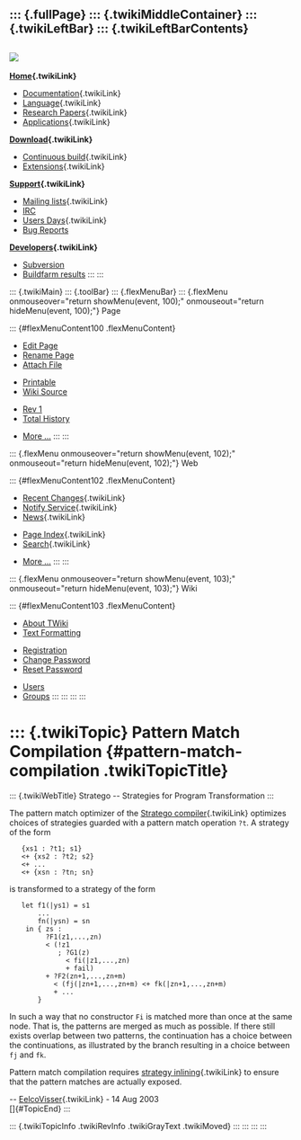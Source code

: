 ::: {.fullPage}
::: {.twikiMiddleContainer}
::: {.twikiLeftBar}
::: {.twikiLeftBarContents}
  ----------------------------------------------------------------------------------
  [![](../pub/Stratego/StrategoLogo/StrategoLogoTextlessWhite-100px.png)](WebHome)
  ----------------------------------------------------------------------------------

**[Home](WebHome){.twikiLink}**

-   [Documentation](StrategoDocumentation){.twikiLink}
-   [Language](StrategoLanguage){.twikiLink}
-   [Research Papers](StrategoPublications){.twikiLink}
-   [Applications](StrategoApplication){.twikiLink}

**[Download](StrategoDownload){.twikiLink}**

-   [Continuous build](ContinuousBuild){.twikiLink}
-   [Extensions](AdditionalPackageDownload){.twikiLink}

**[Support](StrategoSupport){.twikiLink}**

-   [Mailing lists](MailingList){.twikiLink}
-   [IRC](irc://irc.freenode.net/#stratego)
-   [Users Days](StrategoUsersDay){.twikiLink}
-   [Bug Reports](http://yellowgrass.org/project/StrategoXT)

**[Developers](StrategoDev){.twikiLink}**

-   [Subversion](https://svn.strategoxt.org/repos/StrategoXT/strategoxt/trunk)
-   [Buildfarm
    results](http://hydra.nixos.org/jobset/strategoxt/strategoxt-release/all)
:::
:::

::: {.twikiMain}
::: {.toolBar}
::: {.flexMenuBar}
::: {.flexMenu onmouseover="return showMenu(event, 100);" onmouseout="return hideMenu(event, 100);"}
Page

::: {#flexMenuContent100 .flexMenuContent}
-   [Edit
    Page](http://www.program-transformation.org/edit/Stratego/PatternMatchCompilation?t=1536825605)
-   [Rename
    Page](http://www.program-transformation.org/rename/Stratego/PatternMatchCompilation)
-   [Attach
    File](http://www.program-transformation.org/attach/Stratego/PatternMatchCompilation)

<!-- -->

-   [Printable](http://www.program-transformation.org/view/Stratego/PatternMatchCompilation?skin=print.pattern)
-   [Wiki
    Source](http://www.program-transformation.org/view/Stratego/PatternMatchCompilation?skin=text&raw=on&contenttype=text/plain)

<!-- -->

-   [Rev
    1](http://www.program-transformation.org/view/Stratego/PatternMatchCompilation?rev=1.1)
-   [Total
    History](http://www.program-transformation.org/rdiff/Stratego/PatternMatchCompilation)

<!-- -->

-   [More
    \...](http://www.program-transformation.org/oops/Stratego/PatternMatchCompilation?template=oopsmore&param1=1.1&param2=1.1)
:::
:::

::: {.flexMenu onmouseover="return showMenu(event, 102);" onmouseout="return hideMenu(event, 102);"}
Web

::: {#flexMenuContent102 .flexMenuContent}
-   [Recent Changes](WebChanges){.twikiLink}
-   [Notify Service](WebNotify){.twikiLink}
-   [News](WebNews){.twikiLink}

<!-- -->

-   [Page Index](WebIndex){.twikiLink}
-   [Search](WebSearch){.twikiLink}

<!-- -->

-   [More
    \...](http://www.program-transformation.org/oops/Stratego/PatternMatchCompilation?template=oopsmore&param1=1.1&param2=1.1)
:::
:::

::: {.flexMenu onmouseover="return showMenu(event, 103);" onmouseout="return hideMenu(event, 103);"}
Wiki

::: {#flexMenuContent103 .flexMenuContent}
-   [About
    TWiki](http://www.program-transformation.org/view/TWiki/WebHome)
-   [Text
    Formatting](http://www.program-transformation.org/view/TWiki/TextFormattingRules)

<!-- -->

-   [Registration](http://www.program-transformation.org/view/TWiki/TWikiRegistration)
-   [Change
    Password](http://www.program-transformation.org/view/TWiki/ChangePassword)
-   [Reset
    Password](http://www.program-transformation.org/view/TWiki/ResetPassword)

<!-- -->

-   [Users](http://www.program-transformation.org/view/Main/TWikiUsers)
-   [Groups](http://www.program-transformation.org/view/Main/TWikiGroups)
:::
:::
:::
:::

::: {.twikiTopic}
Pattern Match Compilation {#pattern-match-compilation .twikiTopicTitle}
=========================

::: {.twikiWebTitle}
Stratego \-- Strategies for Program Transformation
:::

The pattern match optimizer of the [Stratego
compiler](StrategoCompiler){.twikiLink} optimizes choices of strategies
guarded with a pattern match operation `?t`. A strategy of the form

       {xs1 : ?t1; s1} 
       <+ {xs2 : ?t2; s2}
       <+ ...
       <+ {xsn : ?tn; sn}

is transformed to a strategy of the form

       let f1(|ys1) = s1
           ...
           fn(|ysn) = sn
        in { zs :
             ?F1(z1,...,zn)
             < (!z1
                ; ?G1(z) 
                  < fi(|z1,...,zn)
                  + fail)
             + ?F2(zn+1,...,zn+m)
               < (fj(|zn+1,...,zn+m) <+ fk(|zn+1,...,zn+m)
               + ...
           }

In such a way that no constructor `Fi` is matched more than once at the
same node. That is, the patterns are merged as much as possible. If
there still exists overlap between two patterns, the continuation has a
choice between the continuations, as illustrated by the branch resulting
in a choice between `fj` and `fk`.

Pattern match compilation requires [strategy
inlining](StrategyInlining){.twikiLink} to ensure that the pattern
matches are actually exposed.

\-- [EelcoVisser](../Main/EelcoVisser){.twikiLink} - 14 Aug 2003\
[]{#TopicEnd}
:::

::: {.twikiTopicInfo .twikiRevInfo .twikiGrayText .twikiMoved}
:::
:::
:::
:::
